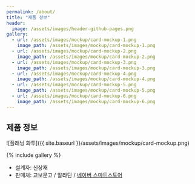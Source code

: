 ```yaml
---
permalink: /about/
title: "제품 정보"
header:
  image: /assets/images/header-github-pages.png
gallery:
  - url: /assets/images/mockup/card-mockup-1.png
    image_path: /assets/images/mockup/card-mockup-1.png
  - url: /assets/images/mockup/card-mockup-2.png
    image_path: /assets/images/mockup/card-mockup-2.png
  - url: /assets/images/mockup/card-mockup-3.png
    image_path: /assets/images/mockup/card-mockup-3.png
  - url: /assets/images/mockup/card-mockup-4.png
    image_path: /assets/images/mockup/card-mockup-4.png
  - url: /assets/images/mockup/card-mockup-5.png
    image_path: /assets/images/mockup/card-mockup-5.png
  - url: /assets/images/mockup/card-mockup-6.png
    image_path: /assets/images/mockup/card-mockup-6.png     
---
```


## 제품 정보

![플래닝 화투]({{ site.baseurl }}/assets/images/mockup/card-mockup.png)

{% include gallery %}

* 설계자: 신상재
* 판매처: 교보문고 / 알라딘 / [네이버 스마트스토어]


[교보문고]: https://product.kyobobook.co.kr/detail/S000200083569
[알라딘]: https://www.aladin.co.kr/shop/wproduct.aspx?ItemId=304705923
[네이버 스마트스토어]: https://smartstore.naver.com/zzom


